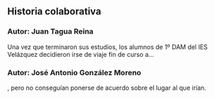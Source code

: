 ## Historia colaborativa

### Autor: Juan Tagua Reina
Una vez que terminaron sus estudios, los alumnos de 1º DAM del IES Velázquez decidieron irse de viaje fin de curso a...

### Autor: José Antonio González Moreno
, pero no conseguían ponerse de acuerdo sobre el lugar al que irían.
